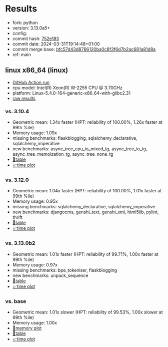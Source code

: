 # Results

- fork: python
- version: 3.13.0a5+
- config: 
- commit hash: [752e183](https://github.com/python/cpython/commit/752e183)
- commit date: 2024-03-31T19:14:48+01:00
- commit merge base: [bfc57d43d8766120ba0c8f3f6d7b2ac681a81d8a](https://github.com/python/cpython/commit/bfc57d43d8766120ba0c8f3f6d7b2ac681a81d8a)
- ref: main

## linux x86_64 (linux)

- [GitHub Action run](https://github.com/faster-cpython/benchmarking/actions/runs/8500212475)
- cpu model: Intel(R) Xeon(R) W-2255 CPU @ 3.70GHz
- platform: Linux-5.4.0-164-generic-x86_64-with-glibc2.31
- [raw results](bm-20240331-linux-x86_64-python-main-3.13.0a5%2B-752e183.json)

### vs. 3.10.4

- Geometric mean: 1.34x faster (HPT: reliability of 100.00%, 1.26x faster at 99th %ile)
- Memory usage: 1.09x
- missing benchmarks: flaskblogging, sqlalchemy_declarative, sqlalchemy_imperative
- new benchmarks: async_tree_cpu_io_mixed_tg, async_tree_io_tg, async_tree_memoization_tg, async_tree_none_tg
- [📄table](bm-20240331-linux-x86_64-python-main-3.13.0a5%2B-752e183-vs-3.10.4.md)
- [📈time plot](bm-20240331-linux-x86_64-python-main-3.13.0a5%2B-752e183-vs-3.10.4.svg)

### vs. 3.12.0

- Geometric mean: 1.04x faster (HPT: reliability of 100.00%, 1.01x faster at 99th %ile)
- Memory usage: 0.95x
- missing benchmarks: sqlalchemy_declarative, sqlalchemy_imperative
- new benchmarks: djangocms, genshi_text, genshi_xml, html5lib, pylint, thrift
- [📄table](bm-20240331-linux-x86_64-python-main-3.13.0a5%2B-752e183-vs-3.12.0.md)
- [📈time plot](bm-20240331-linux-x86_64-python-main-3.13.0a5%2B-752e183-vs-3.12.0.svg)

### vs. 3.13.0b2

- Geometric mean: 1.01x faster (HPT: reliability of 99.71%, 1.00x faster at 99th %ile)
- Memory usage: 0.97x
- missing benchmarks: bpe_tokeniser, flaskblogging
- new benchmarks: unpack_sequence
- [📄table](bm-20240331-linux-x86_64-python-main-3.13.0a5%2B-752e183-vs-3.13.0b2.md)
- [📈time plot](bm-20240331-linux-x86_64-python-main-3.13.0a5%2B-752e183-vs-3.13.0b2.svg)

### vs. base

- Geometric mean: 1.01x slower (HPT: reliability of 99.53%, 1.00x slower at 99th %ile)
- Memory usage: 1.00x
- [🧠memory plot](bm-20240331-linux-x86_64-python-main-3.13.0a5%2B-752e183-vs-base-mem.svg)
- [📄table](bm-20240331-linux-x86_64-python-main-3.13.0a5%2B-752e183-vs-base.md)
- [📈time plot](bm-20240331-linux-x86_64-python-main-3.13.0a5%2B-752e183-vs-base.svg)

